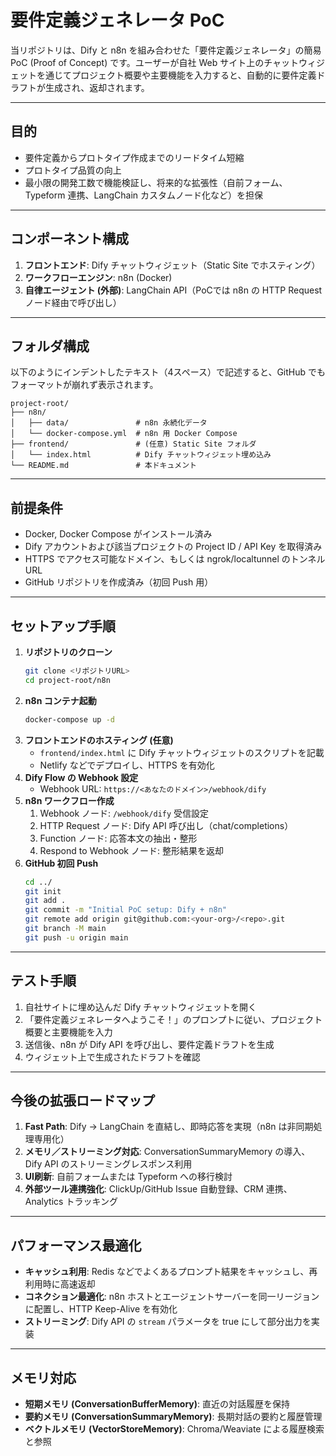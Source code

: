 # 要件定義ジェネレータ PoC

当リポジトリは、Dify と n8n を組み合わせた「要件定義ジェネレータ」の簡易 PoC (Proof of Concept) です。ユーザーが自社 Web サイト上のチャットウィジェットを通じてプロジェクト概要や主要機能を入力すると、自動的に要件定義ドラフトが生成され、返却されます。

---
## 目的

- 要件定義からプロトタイプ作成までのリードタイム短縮
- プロトタイプ品質の向上
- 最小限の開発工数で機能検証し、将来的な拡張性（自前フォーム、Typeform 連携、LangChain カスタムノード化など）を担保

---
## コンポーネント構成

1. **フロントエンド**: Dify チャットウィジェット（Static Site でホスティング）
2. **ワークフローエンジン**: n8n (Docker)
3. **自律エージェント (外部)**: LangChain API（PoCでは n8n の HTTP Request ノード経由で呼び出し）

---
## フォルダ構成

以下のようにインデントしたテキスト（4スペース）で記述すると、GitHub でもフォーマットが崩れず表示されます。

    project-root/
    ├── n8n/
    │   ├── data/               # n8n 永続化データ
    │   └── docker-compose.yml  # n8n 用 Docker Compose
    ├── frontend/               # (任意) Static Site フォルダ
    │   └── index.html          # Dify チャットウィジェット埋め込み
    └── README.md               # 本ドキュメント

---
## 前提条件

- Docker, Docker Compose がインストール済み
- Dify アカウントおよび該当プロジェクトの Project ID / API Key を取得済み
- HTTPS でアクセス可能なドメイン、もしくは ngrok/localtunnel のトンネル URL
- GitHub リポジトリを作成済み（初回 Push 用）

---
## セットアップ手順

1. **リポジトリのクローン**
    ```bash
    git clone <リポジトリURL>
    cd project-root/n8n
    ```
2. **n8n コンテナ起動**
    ```bash
    docker-compose up -d
    ```
3. **フロントエンドのホスティング (任意)**
    - `frontend/index.html` に Dify チャットウィジェットのスクリプトを記載
    - Netlify などでデプロイし、HTTPS を有効化
4. **Dify Flow の Webhook 設定**
    - Webhook URL: `https://<あなたのドメイン>/webhook/dify`
5. **n8n ワークフロー作成**
    1. Webhook ノード: `/webhook/dify` 受信設定
    2. HTTP Request ノード: Dify API 呼び出し（chat/completions）
    3. Function ノード: 応答本文の抽出・整形
    4. Respond to Webhook ノード: 整形結果を返却
6. **GitHub 初回 Push**
    ```bash
    cd ../
    git init
    git add .
    git commit -m "Initial PoC setup: Dify + n8n"
    git remote add origin git@github.com:<your-org>/<repo>.git
    git branch -M main
    git push -u origin main
    ```

---
## テスト手順

1. 自社サイトに埋め込んだ Dify チャットウィジェットを開く
2. 「要件定義ジェネレータへようこそ！」のプロンプトに従い、プロジェクト概要と主要機能を入力
3. 送信後、n8n が Dify API を呼び出し、要件定義ドラフトを生成
4. ウィジェット上で生成されたドラフトを確認

---
## 今後の拡張ロードマップ

1. **Fast Path**: Dify → LangChain を直結し、即時応答を実現（n8n は非同期処理専用化）
2. **メモリ／ストリーミング対応**: ConversationSummaryMemory の導入、Dify API のストリーミングレスポンス利用
3. **UI刷新**: 自前フォームまたは Typeform への移行検討
4. **外部ツール連携強化**: ClickUp/GitHub Issue 自動登録、CRM 連携、Analytics トラッキング

---
## パフォーマンス最適化

- **キャッシュ利用**: Redis などでよくあるプロンプト結果をキャッシュし、再利用時に高速返却
- **コネクション最適化**: n8n ホストとエージェントサーバーを同一リージョンに配置し、HTTP Keep-Alive を有効化
- **ストリーミング**: Dify API の `stream` パラメータを true にして部分出力を実装

---
## メモリ対応

- **短期メモリ (ConversationBufferMemory)**: 直近の対話履歴を保持
- **要約メモリ (ConversationSummaryMemory)**: 長期対話の要約と履歴管理
- **ベクトルメモリ (VectorStoreMemory)**: Chroma/Weaviate による履歴検索と参照
